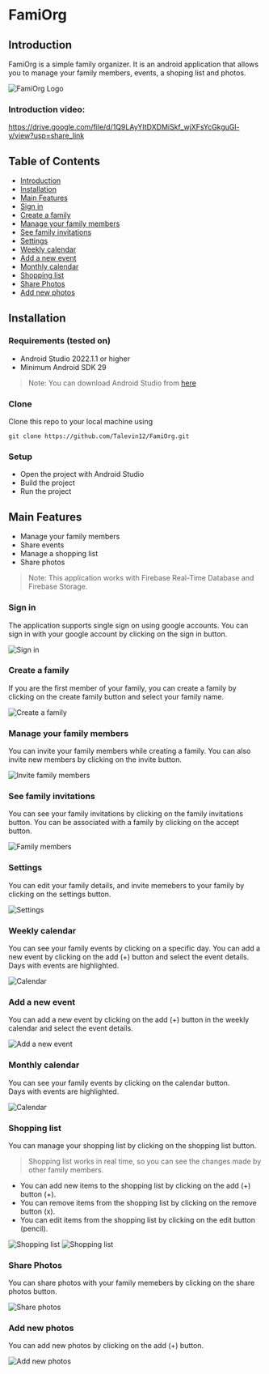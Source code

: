 # FamiOrg

## Introduction

FamiOrg is a simple family organizer. It is an android application that allows you to manage your family members, events, a shoping list and photos.

![FamiOrg Logo](/doumantation/logo.jpg)

### Introduction video:
    
  https://drive.google.com/file/d/1Q9LAyYItDXDMiSkf_wjXFsYcGkguGl-y/view?usp=share_link

## Table of Contents

* [Introduction](#introduction)
* [Installation](#installation)
* [Main Features](#features) 
* [Sign in](#sign-in)
* [Create a family](#create-a-family)
* [Manage your family members](#manage-your-family-members)
* [See family invitations](#see-family-invitations)
* [Settings](#settings)
* [Weekly calendar](#weekly-calendar)
* [Add a new event](#add-a-new-event)
* [Monthly calendar](#monthly-calendar)
* [Shopping list](#shopping-list)
* [Share Photos](#share-photos)
* [Add new photos](#add-new-photos)

## Installation

### Requirements (tested on)
* Android Studio 2022.1.1 or higher
* Minimum Android SDK 29

> Note: You can download Android Studio from [here](https://developer.android.com/studio/)

### Clone
Clone this repo to your local machine using
``` 
git clone https://github.com/Talevin12/FamiOrg.git
```

### Setup

* Open the project with Android Studio
* Build the project
* Run the project

## Main Features

* Manage your family members
* Share events
* Manage a shopping list
* Share photos
  
> Note: This application works with Firebase Real-Time Database and Firebase Storage.

### Sign in
The application supports single sign on using google accounts. You can sign in with your google account by clicking on the sign in button.

![Sign in](/doumantation/sign_in.jpeg)

### Create a family
If you are the first member of your family, you can create a family by clicking on the create family button and select your family name.

![Create a family](/doumantation/create_family.jpeg)


### Manage your family members
You can invite your family members while creating a family. You can also invite new members by clicking on the invite button.

![Invite family members](/doumantation/invite_family_member.jpeg)


### See family invitations
You can see your family invitations by clicking on the family invitations button. You can be associated with a family by clicking on the accept button.

![Family members](/doumantation/invite_family.jpeg)

### Settings
You can edit your family details, and invite memebers to your family by clicking on the settings button.

![Settings](/doumantation/settings.jpeg)


### Weekly calendar
You can see your family events by clicking on a specific day.
You can add a new event by clicking on the add (+) button and select the event details.  
Days with events are highlighted.

![Calendar](/doumantation/weekly_calendar.jpeg)

### Add a new event
You can add a new event by clicking on the add (+) button in the weekly calendar and select the event details.

![Add a new event](/doumantation/add_calendar_event.jpeg)

### Monthly calendar
You can see your family events by clicking on the calendar button.  
Days with events are highlighted.

![Calendar](/doumantation/monthly_calendar.jpeg)

### Shopping list
You can manage your shopping list by clicking on the shopping list button. 
> Shopping list works in real time, so you can see the changes made by other family members.
- You can add new items to the shopping list by clicking on the add (+) button (+).
- You can remove items from the shopping list by clicking on the remove button (x).
- You can edit items from the shopping list by clicking on the edit button (pencil).

![Shopping list](/doumantation/shopping_list.jpeg)
![Shopping list](/doumantation/add_to_shopping_list.jpeg)



### Share Photos
You can share photos with your family memebers by clicking on the share photos button.

![Share photos](/doumantation/photo_sharing.jpeg)

### Add new photos
You can add new photos by clicking on the add (+) button.

![Add new photos](/doumantation/add_photo.jpeg)
